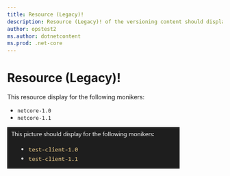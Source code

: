 ```yaml
---
title: Resource (Legacy)!
description: Resource (Legacy)! of the versioning content should display for the following moniker Range as '< netcore-2.0'
author: opstest2
ms.author: dotnetcontent
ms.prod: .net-core
---
```


# Resource (Legacy)!

This resource display for the following monikers:

* `netcore-1.0`
* `netcore-1.1`

![Image](media/a.png)